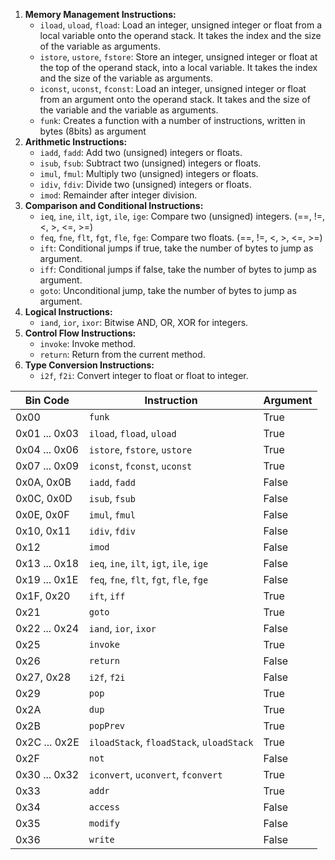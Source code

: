 1. **Memory Management Instructions:**
	- `iload`, `uload`, `fload`: Load an integer, unsigned integer or float from a local variable onto the operand stack. It takes the index and the size of the variable as arguments.
	- `istore`, `ustore`, `fstore`: Store an integer, unsigned integer or float at the top of the operand stack, into a local variable. It takes the index and the size of the variable as arguments.
	- `iconst`, `uconst`, `fconst`: Load an integer, unsigned integer or float from an argument onto the operand stack. It takes  and the size of the variable and the variable as arguments.
	- `funk`: Creates a function with a number of instructions, written in bytes (8bits) as argument
2. **Arithmetic Instructions:**
    - `iadd`, `fadd`: Add two (unsigned) integers or floats.
    - `isub`, `fsub`: Subtract two (unsigned) integers or floats.
    - `imul`, `fmul`: Multiply two (unsigned) integers or floats.
    - `idiv`, `fdiv`: Divide two (unsigned) integers or floats.
    - `imod`: Remainder after integer division.
3. **Comparison and Conditional Instructions:**
    - `ieq`, `ine`, `ilt`, `igt`, `ile`, `ige`: Compare two (unsigned) integers. (==, !=, <, >, <=, >=)
    - `feq`, `fne`, `flt`, `fgt`, `fle`, `fge`: Compare two floats. (==, !=, <, >, <=, >=)
    - `ift`: Conditional jumps if true, take the number of bytes to jump as argument.
    - `iff`: Conditional jumps if false, take the number of bytes to jump as argument.
    - `goto`: Unconditional jump, take the number of bytes to jump as argument.
4. **Logical Instructions:**
    - `iand`, `ior`, `ixor`: Bitwise AND, OR, XOR for integers.
5. **Control Flow Instructions:**
    - `invoke`: Invoke method.
    - `return`: Return from the current method.
6. **Type Conversion Instructions:**
    - `i2f`, `f2i`: Convert integer to float or float to integer.

| Bin Code      | Instruction                              | Argument      |
| ------------- | ---------------------------------------- | --------- |
| 0x00          | `funk`                                   | True          |
| 0x01 ... 0x03 | `iload`, `fload`, `uload`                | True          |
| 0x04 ... 0x06 | `istore`, `fstore`, `ustore`             | True          |
| 0x07 ... 0x09 | `iconst`, `fconst`, `uconst`             | True          |
| 0x0A, 0x0B    | `iadd`, `fadd`                           | False          |
| 0x0C, 0x0D    | `isub`, `fsub`                           | False          |
| 0x0E, 0x0F    | `imul`, `fmul`                           | False          |
| 0x10, 0x11    | `idiv`, `fdiv`                           | False          |
| 0x12          | `imod`                                   | False          |
| 0x13 ... 0x18 | `ieq`, `ine`, `ilt`, `igt`, `ile`, `ige` | False          |
| 0x19 ... 0x1E | `feq`, `fne`, `flt`, `fgt`, `fle`, `fge` | False          |
| 0x1F, 0x20    | `ift`, `iff`                             | True          |
| 0x21          | `goto`                                   | True          |
| 0x22 ... 0x24 | `iand`, `ior`, `ixor`                    | False         |
| 0x25          | `invoke`                                 | True          |
| 0x26          | `return`                                 | False          |
| 0x27, 0x28    | `i2f`, `f2i`                             | False          |
| 0x29          | `pop`                                    | True          |
| 0x2A          | `dup`                                    | True          |
| 0x2B          | `popPrev`                                | True          |
| 0x2C ... 0x2E | `iloadStack`, `floadStack`, `uloadStack` | True          |
| 0x2F          | `not`                                    | False          |
| 0x30 ... 0x32 | `iconvert`, `uconvert`, `fconvert`       | True          |
| 0x33          | `addr`                                   | True          |
| 0x34          | `access`                                 | False          |
| 0x35          | `modify`                                 | False          |
| 0x36          | `write`                                  | False          |